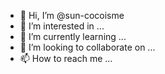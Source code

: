 - 👋 Hi, I’m @sun-cocoisme
- 👀 I’m interested in ...
- 🌱 I’m currently learning ...
- 💞️ I’m looking to collaborate on ...
- 📫 How to reach me ...

<!---
sun-cocoisme/sun-cocoisme is a ✨ special ✨ repository because its `README.md` (this file) appears on your GitHub profile.
You can click the Preview link to take a look at your changes.
--->
